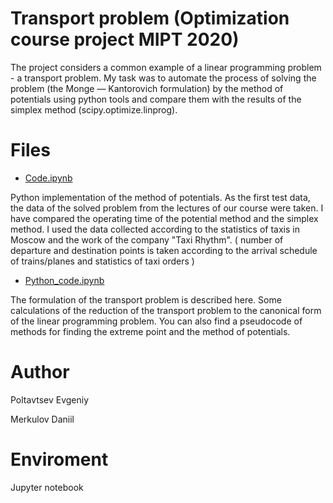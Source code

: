 # Transport problem (Optimization course project MIPT 2020)

The project considers a common example of a linear programming problem - a transport problem. My task was to automate the process of solving the problem (the Monge — Kantorovich formulation) by the method of potentials using python tools and compare them with the results of the simplex method (scipy.optimize.linprog).

# Files

* [Code.ipynb](https://github.com/EjenY-Poltavchiny/Transport-problem/blob/main/Python_code.ipynb)

Python implementation of the method of potentials. As the first test data, the data of the solved problem from the lectures of our course were taken. I have compared the operating time of the potential method and the simplex method. I used the data collected according to the statistics of taxis in Moscow and the work of the company "Taxi Rhythm". ( number of departure and destination points is taken according to the arrival schedule of trains/planes and statistics of taxi orders )

* [Python_code.ipynb](https://github.com/EjenY-Poltavchiny/Transport-problem/blob/main/Python_code.ipynb)

The formulation of the transport problem is described here. Some calculations of the reduction of the transport problem to the canonical form of the linear programming problem. You can also find a pseudocode of methods for finding the extreme point and the method of potentials.

# Author 

Poltavtsev Evgeniy

Merkulov Daniil

# Enviroment

Jupyter notebook


